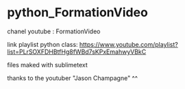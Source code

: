 # python_FormationVideo

chanel youtube : FormationVideo

link playlist python class: https://www.youtube.com/playlist?list=PLrSOXFDHBtfHg8fWBd7sKPxEmahwyVBkC 

files maked with sublimetext

thanks to the youtuber "Jason Champagne" ^^
